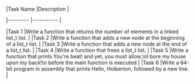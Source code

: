 |Task Name |Description |

|--------- |----------- |

|Task 1 |Write a function that returns the number of elements in a linked list_t list. |
|Task 2 |Write a function that adds a new node at the beginning of a list_t list. |
|Task 3 |Write a function that adds a new node at the end of a list_t list. |
|Task 4 |Write a function that frees a list_t list. |
|Task 5 |Write a function that prints You're beat! and yet, you must allow,\nI bore my house upon my back!\n before the main function is executed |
|Task 6 |Write a 64-bit program in assembly that prints Hello, Holberton, followed by a new line. |

